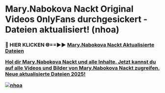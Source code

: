 # Mary.Nabokova Nackt Original Videos 0nlyFans durchgesickert - Dateien aktualisiert! (nhoa)

<h3>🔴 HIER KLICKEN 🌐==►► <a href="https://tinyurl.com/h6vf6nb8" rel="nofollow">Mary.Nabokova Nackt Aktualisierte Dateien

Hol dir Mary.Nabokova Nackt und alle Inhalte. Jetzt kannst du auf alle Videos und Bilder von Mary.Nabokova Nackt zugreifen. Neue aktualisierte Dateien 2025!

[![nhoa](https://i.imgur.com/sD4kR3V.gif)](https://tinyurl.com/h6vf6nb8)
